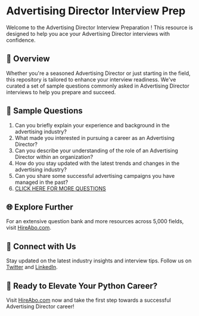 # Advertising Director Interview Prep

Welcome to the Advertising Director Interview Preparation ! This resource is designed to help you ace your Advertising Director interviews with confidence.

## 🚀 Overview

Whether you're a seasoned Advertising Director or just starting in the field, this repository is tailored to enhance your interview readiness. We've curated a set of sample questions commonly asked in Advertising Director interviews to help you prepare and succeed.

## 📝 Sample Questions

1. Can you briefly explain your experience and background in the advertising industry?
2. What made you interested in pursuing a career as an Advertising Director?
3. Can you describe your understanding of the role of an Advertising Director within an organization?
4. How do you stay updated with the latest trends and changes in the advertising industry?
5. Can you share some successful advertising campaigns you have managed in the past?
6. [CLICK HERE FOR MORE QUESTIONS](https://hireabo.com/job/8_3_27/Advertising%20Director)

## 🌐 Explore Further

For an extensive question bank and more resources across 5,000 fields, visit [HireAbo.com](https://www.hireabo.com).

## 📱 Connect with Us

Stay updated on the latest industry insights and interview tips. Follow us on [Twitter](https://twitter.com/hireabo) and [LinkedIn](https://www.linkedin.com/in/hire-abo-3609972a8/).

## 🚀 Ready to Elevate Your Python Career?

Visit [HireAbo.com](https://www.hireabo.com) now and take the first step towards a successful Advertising Director career!